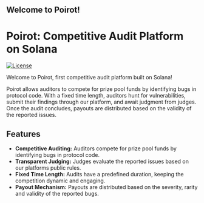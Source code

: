 ## Welcome to Poirot!

# Poirot: Competitive Audit Platform on Solana

[![License](https://img.shields.io/badge/License-MIT-yellow.svg)](https://opensource.org/licenses/MIT)

Welcome to Poirot, first competitive audit platform built on Solana! 

Poirot allows auditors to compete for prize pool funds by identifying bugs in protocol code. With a fixed time length, auditors hunt for vulnerabilities, submit their findings through our platform, and await judgment from judges. Once the audit concludes, payouts are distributed based on the validity of the reported issues.

## Features

- **Competitive Auditing:** Auditors compete for prize pool funds by identifying bugs in protocol code.
- **Transparent Judging:** Judges evaluate the reported issues based on our platforms public rules.
- **Fixed Time Length:** Audits have a predefined duration, keeping the competition dynamic and engaging.
- **Payout Mechanism:** Payouts are distributed based on the severity, rarity and validity of the reported bugs.

<!---
poirotonsolana/poirotonsolana is a ✨ special ✨ repository because its `README.md` (this file) appears on your GitHub profile.
You can click the Preview link to take a look at your changes.
--->
